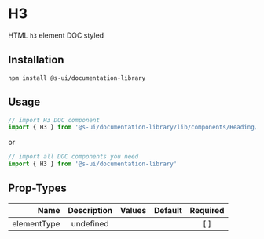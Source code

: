 # H3
HTML `h3` element DOC styled

## Installation
`npm install @s-ui/documentation-library`

## Usage

```js
// import H3 DOC component
import { H3 } from '@s-ui/documentation-library/lib/components/Heading/Heading.js'
```

or

```js
// import all DOC components you need
import { H3 } from '@s-ui/documentation-library'
```

## Prop-Types

| Name | Description | Values  | Default | Required |
| ---: |:---:| ---:| ---: |:---: |
| elementType | undefined | | |  [ ]  |
